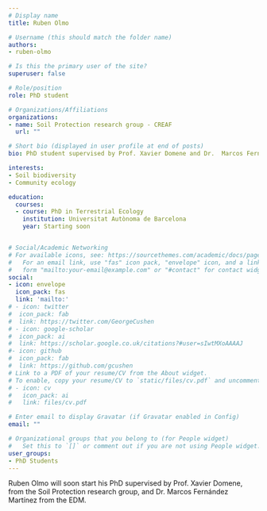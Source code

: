 ```yaml
---
# Display name
title: Ruben Olmo

# Username (this should match the folder name)
authors:
- ruben-olmo

# Is this the primary user of the site?
superuser: false

# Role/position
role: PhD student

# Organizations/Affiliations
organizations:
- name: Soil Protection research group - CREAF
  url: ""

# Short bio (displayed in user profile at end of posts)
bio: PhD student supervised by Prof. Xavier Domene and Dr.  Marcos Fernández-Martínez. Coming soon!

interests:
- Soil biodiversity
- Community ecology

education:
  courses:
  - course: PhD in Terrestrial Ecology
    institution: Universitat Autònoma de Barcelona
    year: Starting soon


# Social/Academic Networking
# For available icons, see: https://sourcethemes.com/academic/docs/page-builder/#icons
#   For an email link, use "fas" icon pack, "envelope" icon, and a link in the
#   form "mailto:your-email@example.com" or "#contact" for contact widget.
social:
- icon: envelope
  icon_pack: fas
  link: 'mailto:'
# - icon: twitter
#  icon_pack: fab
#  link: https://twitter.com/GeorgeCushen
# - icon: google-scholar
#  icon_pack: ai
#  link: https://scholar.google.co.uk/citations?#user=sIwtMXoAAAAJ
#- icon: github
#  icon_pack: fab
#  link: https://github.com/gcushen
# Link to a PDF of your resume/CV from the About widget.
# To enable, copy your resume/CV to `static/files/cv.pdf` and uncomment the lines below.
# - icon: cv
#   icon_pack: ai
#   link: files/cv.pdf

# Enter email to display Gravatar (if Gravatar enabled in Config)
email: ""

# Organizational groups that you belong to (for People widget)
#   Set this to `[]` or comment out if you are not using People widget.
user_groups:
- PhD Students
---
```


Ruben Olmo will soon start his PhD supervised by Prof. Xavier Domene, from the Soil Protection research group, and Dr. Marcos Fernández Martínez from the EDM.
